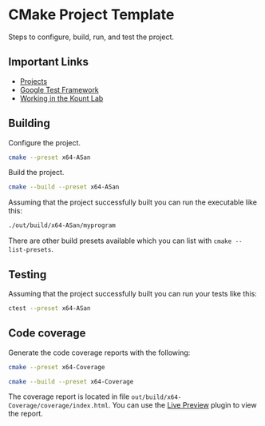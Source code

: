 # CMake Project Template

Steps to configure, build, run, and test the project.

## Important Links

- [Projects](https://shanepanter.com/cs452/projects/)
- [Google Test Framework](http://google.github.io/googletest/primer.html#simple-tests)
- [Working in the Kount Lab](docs/README-KOUNT-LAB.md)

## Building

Configure the project.

```bash
cmake --preset x64-ASan
```

Build the project.

```bash
cmake --build --preset x64-ASan
```
Assuming that the project successfully built you can run the executable like
this:

```bash
./out/build/x64-ASan/myprogram
```

There are other build presets available which you can list with `cmake
--list-presets`.

## Testing

Assuming that the project successfully built you can run your tests like this:

```bash
ctest --preset x64-ASan
```

## Code coverage

Generate the code coverage reports with the following:

```bash
cmake --preset x64-Coverage
```

```bash
cmake --build --preset x64-Coverage
```

The coverage report is located in file
`out/build/x64-Coverage/coverage/index.html`. You can use the
[Live Preview](https://marketplace.visualstudio.com/items?itemName=ms-vscode.live-server)
plugin to view the report.

